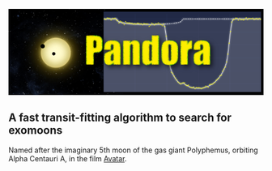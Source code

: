 ![Logo](https://raw.githubusercontent.com/hippke/pandora/master/docs/source/logo.png)
## A fast transit-fitting algorithm to search for exomoons

Named after the imaginary 5th moon of the gas giant Polyphemus, orbiting Alpha Centauri A, in the film [Avatar](https://james-camerons-avatar.fandom.com/wiki/Pandora). 
